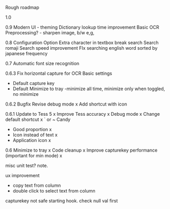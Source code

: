 Rough roadmap

1.0


0.9
Modern UI - theming
Dictionary lookup time improvement
Basic OCR Preprocessing? - sharpen image, b/w e,g,

0.8
Configuration Option
Extra character in textbox break search
Search romaji
Search speed improvement
FIx searching english word sorted by japanese frequency

0.7
Automatic font size recognition

0.6.3
Fix horizontal capture for OCR
Basic settings
 - Default capture key
 - Default Minimize to tray -minimize all time, minimize only when toggled, no minimize

0.6.2
Bugfix
Revise debug mode x
Add shortcut with icon

0.6.1
Update to Tess 5 x
Improve Tess accuracy x
Debug mode x
Change default shortcut x ` or ~
Candy
- Good proportion x
- Icon instead of text x
- Application icon x

0.6
Minimize to tray x
Code cleanup x
Improve capturekey performance (important for min mode) x


misc
unit test?
note.

ux improvement
- copy text from column
- double click to select text from column

capturekey not safe starting hook. check null val first